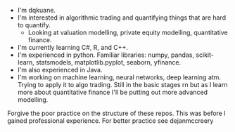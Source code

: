 - I'm dqkuane. 
- I'm interested in algorithmic trading and quantifying things that are hard to quantify. 
  - Looking at valuation modelling, private equity modelling, quantitative finance.
- I'm currently learning C#, R, and C++.
- I'm experienced in python. Familiar libraries: numpy, pandas, scikit-learn, statsmodels, matplotlib.pyplot, seaborn, yfinance.
- I'm also experienced in Java.
- I'm working on machine learning, neural networks, deep learning atm. Trying to apply it to algo trading. Still in the basic stages rn but as I learn more about quantitative finance I'll be putting out more advanced modelling.

Forgive the poor practice on the structure of these repos. This was before I gained professional experience. For better practice see dejanmccreery

<!---
dqkuane/dqkuane is a ✨ special ✨ repository because its `README.md` (this file) appears on your GitHub profile.
You can click the Preview link to take a look at your changes.
--->
